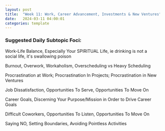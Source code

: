 ```yaml
---
layout: post
title:  "Week 11: Work, Career Advancement, Investments & New Ventures"
date:   2024-03-11 04:00:01
categories: template
---
```



### Suggested Daily Subtopic Foci:

Work-Life Balance, Especially Your SPIRITUAL Life, ie drinking is not a social life, it's swallowing poison

Burnout, Overwork, Workaholism, Overscheduling vs Heavy Scheduling

Procrastination at Work; Procrastination In Projects; Procrastination in New Ventures

Job Dissatisfaction, Opportunities To Serve, Opportunities To Move On

Career Goals, Discerning Your Purpose/Mission in Order to Drive Career Goals

Difficult Coworkers, Opportunities To Listen, Opportunities To Move On

Saying NO, Setting Boundaries, Avoiding Pointless Activities
